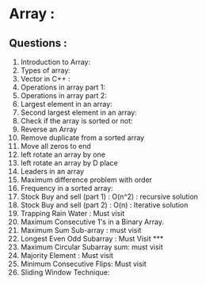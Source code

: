 # Array : 

## Questions : 

1. Introduction to Array: 
2. Types of array: 
3. Vector in C++ : 
4. Operations in array part 1: 
5. Operations in array part 2: 
6. Largest element in an array:
7. Second largest element in an array:
8. Check if the array  is sorted or not:
9. Reverse an Array
10. Remove duplicate from a sorted array
11. Move all zeros to end
12. left rotate an array by one
13. left rotate an array by D place
14. Leaders in an array
15. Maximum difference problem with order
16. Frequency in a sorted array:
17. Stock Buy and sell (part 1) : O(n^2) : recursive solution
18. Stock Buy and sell (part 2) : O(n) : Iterative solution
19. Trapping Rain Water : Must visit
20. Maximum Consecutive 1's in a Binary Array.
21. Maximum Sum Sub-array : must visit
22. Longest Even Odd Subarray : Must Visit ***
23. Maximum Circular Subarray sum: must visit 
24. Majority Element : Must visit
25. Minimum Consecutive Flips: Must visit
26. Sliding Window Technique: 